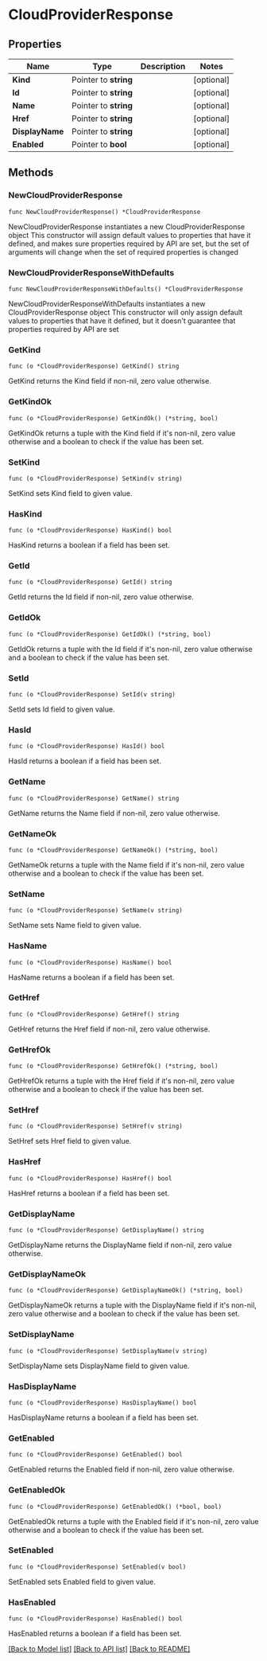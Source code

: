 # CloudProviderResponse

## Properties

Name | Type | Description | Notes
------------ | ------------- | ------------- | -------------
**Kind** | Pointer to **string** |  | [optional] 
**Id** | Pointer to **string** |  | [optional] 
**Name** | Pointer to **string** |  | [optional] 
**Href** | Pointer to **string** |  | [optional] 
**DisplayName** | Pointer to **string** |  | [optional] 
**Enabled** | Pointer to **bool** |  | [optional] 

## Methods

### NewCloudProviderResponse

`func NewCloudProviderResponse() *CloudProviderResponse`

NewCloudProviderResponse instantiates a new CloudProviderResponse object
This constructor will assign default values to properties that have it defined,
and makes sure properties required by API are set, but the set of arguments
will change when the set of required properties is changed

### NewCloudProviderResponseWithDefaults

`func NewCloudProviderResponseWithDefaults() *CloudProviderResponse`

NewCloudProviderResponseWithDefaults instantiates a new CloudProviderResponse object
This constructor will only assign default values to properties that have it defined,
but it doesn't guarantee that properties required by API are set

### GetKind

`func (o *CloudProviderResponse) GetKind() string`

GetKind returns the Kind field if non-nil, zero value otherwise.

### GetKindOk

`func (o *CloudProviderResponse) GetKindOk() (*string, bool)`

GetKindOk returns a tuple with the Kind field if it's non-nil, zero value otherwise
and a boolean to check if the value has been set.

### SetKind

`func (o *CloudProviderResponse) SetKind(v string)`

SetKind sets Kind field to given value.

### HasKind

`func (o *CloudProviderResponse) HasKind() bool`

HasKind returns a boolean if a field has been set.

### GetId

`func (o *CloudProviderResponse) GetId() string`

GetId returns the Id field if non-nil, zero value otherwise.

### GetIdOk

`func (o *CloudProviderResponse) GetIdOk() (*string, bool)`

GetIdOk returns a tuple with the Id field if it's non-nil, zero value otherwise
and a boolean to check if the value has been set.

### SetId

`func (o *CloudProviderResponse) SetId(v string)`

SetId sets Id field to given value.

### HasId

`func (o *CloudProviderResponse) HasId() bool`

HasId returns a boolean if a field has been set.

### GetName

`func (o *CloudProviderResponse) GetName() string`

GetName returns the Name field if non-nil, zero value otherwise.

### GetNameOk

`func (o *CloudProviderResponse) GetNameOk() (*string, bool)`

GetNameOk returns a tuple with the Name field if it's non-nil, zero value otherwise
and a boolean to check if the value has been set.

### SetName

`func (o *CloudProviderResponse) SetName(v string)`

SetName sets Name field to given value.

### HasName

`func (o *CloudProviderResponse) HasName() bool`

HasName returns a boolean if a field has been set.

### GetHref

`func (o *CloudProviderResponse) GetHref() string`

GetHref returns the Href field if non-nil, zero value otherwise.

### GetHrefOk

`func (o *CloudProviderResponse) GetHrefOk() (*string, bool)`

GetHrefOk returns a tuple with the Href field if it's non-nil, zero value otherwise
and a boolean to check if the value has been set.

### SetHref

`func (o *CloudProviderResponse) SetHref(v string)`

SetHref sets Href field to given value.

### HasHref

`func (o *CloudProviderResponse) HasHref() bool`

HasHref returns a boolean if a field has been set.

### GetDisplayName

`func (o *CloudProviderResponse) GetDisplayName() string`

GetDisplayName returns the DisplayName field if non-nil, zero value otherwise.

### GetDisplayNameOk

`func (o *CloudProviderResponse) GetDisplayNameOk() (*string, bool)`

GetDisplayNameOk returns a tuple with the DisplayName field if it's non-nil, zero value otherwise
and a boolean to check if the value has been set.

### SetDisplayName

`func (o *CloudProviderResponse) SetDisplayName(v string)`

SetDisplayName sets DisplayName field to given value.

### HasDisplayName

`func (o *CloudProviderResponse) HasDisplayName() bool`

HasDisplayName returns a boolean if a field has been set.

### GetEnabled

`func (o *CloudProviderResponse) GetEnabled() bool`

GetEnabled returns the Enabled field if non-nil, zero value otherwise.

### GetEnabledOk

`func (o *CloudProviderResponse) GetEnabledOk() (*bool, bool)`

GetEnabledOk returns a tuple with the Enabled field if it's non-nil, zero value otherwise
and a boolean to check if the value has been set.

### SetEnabled

`func (o *CloudProviderResponse) SetEnabled(v bool)`

SetEnabled sets Enabled field to given value.

### HasEnabled

`func (o *CloudProviderResponse) HasEnabled() bool`

HasEnabled returns a boolean if a field has been set.


[[Back to Model list]](../README.md#documentation-for-models) [[Back to API list]](../README.md#documentation-for-api-endpoints) [[Back to README]](../README.md)


